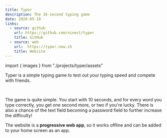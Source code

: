 ```yaml
---
title: Typer
description: The 10-second typing game
date: 2020-05-18
links:
  - source: github
    url: https://github.com/ninest/typer
    title: GitHub
  - source: web
    url:  https://typer.now.sh
    title: Website
---
```


import { images } from "./projects/typer/assets"

Typer is a simple typing game to test out your typing speed and compete with friends.

<div className="flex space-x-base">
  <Image {...images.start} />
  <Image {...images.game} />
</div>

The game is quite simple. You start with 10 seconds, and for every word you type correctly, you get one second more, or two if you're lucky. There is also a chance of the text field becoming a password field to further increase the difficulty!

The website is a **progressive web app**, so it works offline and can be added to your home screen as an app.